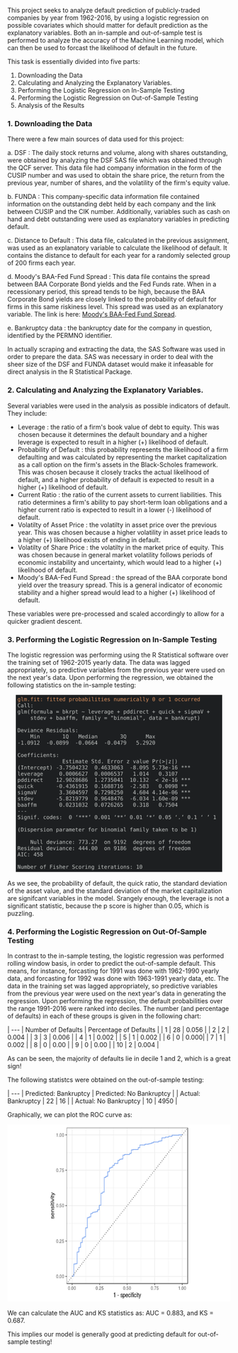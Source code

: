 This project seeks to analyze default prediction of publicly-traded companies by year from 1962-2016, by using a logistic regression on possible covariates which should matter for default prediction as the explanatory variables. Both an in-sample and out-of-sample test is performed to analyze the accuracy of the Machine Learning model, which can then be used to forcast the likelihood of default in the future.

This task is essentially divided into five parts:

1. Downloading the Data
2. Calculating and Analyzing the Explanatory Variables.
3. Performing the Logistic Regression on In-Sample Testing
4. Performing the Logistic Regression on Out-of-Sample Testing
5. Analysis of the Results

### 1. Downloading the Data

There were a few main sources of data used for this project:
  
a. DSF : The daily stock returns and volume, along with shares outstanding, were obtained by analyzing the DSF SAS file which was obtained through the QCF server. This data file had company information in the form of the CUSIP number and was used to obtain the share price, the return from the previous year, number of shares, and the volatility of the firm's equity value.

b. FUNDA : This company-specific data information file contained information on the outstanding debt held by each company and the link between CUSIP and the CIK number. Additionally, variables such as cash on hand and debt outstanding were used as explanatory variables in predicting default. 
  
c. Distance to Default : This data file, calculated in the previous assignment, was used as an explanatory variable to calculate the likelihood of default. It contains the distance to default for each year for a randomly selected group of 200 firms each year.

d. Moody's BAA-Fed Fund Spread : This data file contains the spread between BAA Corporate Bond yields and the Fed Funds rate. When in a recessionary period, this spread tends to be high, because the BAA Corporate Bond yields are closely linked to the probability of default for firms in this same riskiness level. This spread was used as an explanatory variable. The link is here: [Moody's BAA-Fed Fund Spread](https://fred.stlouisfed.org/series/BAAFFM).

e. Bankruptcy data : the bankruptcy date for the company in question, identified by the PERMNO identifier.

In actually scraping and extracting the data, the SAS Software was used in order to prepare the data. SAS was necessary in order to deal with the sheer size of the DSF and FUNDA dataset would make it infeasable for direct analysis in the R Statistical Package.

### 2. Calculating and Analyzing the Explanatory Variables.

Several variables were used in the analysis as possible indicators of default. They include:

- Leverage : the ratio of a firm's book value of debt to equity. This was chosen because it determines the default boundary and a higher leverage is expected to result in a higher (+) likelihood of default.
- Probability of Default : this probability represents the likelihood of a firm defaulting and was calculated by representing the market capitalization as a call option on the firm's assets in the Black-Scholes framework. This was chosen because it closely tracks the actual likelihood of default, and a higher probability of default is expected to result in a higher (+) likelihood of default.
- Current Ratio : the ratio of the current assets to current liabilities. This ratio determines a firm's ability to pay short-term loan obligations and a higher current ratio is expected to result in a lower (-) likelihood of default.
- Volatilty of Asset Price : the volatilty in asset price over the previous year. This was chosen because a higher volatility in asset price leads to a higher (+) likelihood exists of ending in default.
- Volatilty of Share Price : the volatilty in the market price of equity. This was chosen because in general market volatility follows periods of economic instability and uncertainty, which would lead to a higher (+) likelihood of default.
- Moody's BAA-Fed Fund Spread : the spread of the BAA corporate bond yield over the treasury spread. This is a general indicator of economic stability and a higher spread would lead to a higher (+) likelihood of default.

These variables were pre-processed and scaled accordingly to allow for a quicker gradient descent.

### 3. Performing the Logistic Regression on In-Sample Testing

The logistic regression was performing using the R Statistical software over the training set of 1962-2015 yearly data. The data was lagged appropriately, so predictive variables from the previous year were used on the next year's data. Upon performing the regression, we obtained the following statistics on the in-sample testing:

<p align="center">
  <img height='400' src="https://raw.githubusercontent.com/physics-paul/mfi-assignment6/master/inSample.png">
</p>

As we see, the probability of default, the quick ratio, the standard deviation of the asset value, and the standard deviation of the market capitalization are signifcant variables in the model. Srangely enough, the leverage is not a significant statistic, because the p score is higher than 0.05, which is puzzling.

### 4. Performing the Logistic Regression on Out-Of-Sample Testing

In contrast to the in-sample testing, the logistic regression was performed rolling window basis, in order to predict the out-of-sample default. This means, for instance, forcasting for 1991 was done with 1962-1990 yearly data, and forcasting for 1992 was done with 1963-1991 yearly data, etc. The data in the training set was lagged appropriately, so predictive variables from the previous year were used on the next year's data in generating the regression. Upon performing the regression, the default probabilities over the range 1991-2016 were ranked into deciles. The number (and percentage of defaults) in each of these groups is given in the following chart:

| --- | Number of Defaults | Percentage of Defaults |
| 1  | 28 | 0.056 |
| 2  | 2 | 0.004 |
| 3  | 3 | 0.006 |
| 4  | 1 | 0.002 |
| 5  | 1 | 0.002 |
| 6  | 0 | 0.000|
| 7  | 1 | 0.002 |
| 8  | 0 | 0.00 |
| 9  | 0 | 0.00 |
| 10 | 2 | 0.004 |

As can be seen, the majority of defaults lie in decile 1 and 2, which is a great sign!

The following statistcs were obtained on the out-of-sample testing:

| --- | Predicted: Bankruptcy | Predicted: No Bankruptcy |
| Actual: Bankruptcy	| 22 |	16 | 
| Actual: No Bankruptcy	| 10 |	4950 |

Graphically, we can plot the ROC curve as:

<p align="center">
  <img height='400' src="https://raw.githubusercontent.com/physics-paul/mfi-assignment6/master/outSample.png">
</p>

We can calculate the AUC and KS statistics as: AUC = 0.883, and KS = 0.687.

This implies our model is generally good at predicting default for out-of-sample testing!
